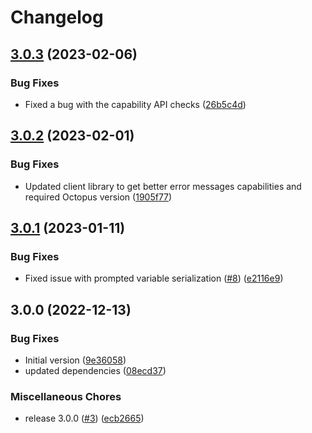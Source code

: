 # Changelog

## [3.0.3](https://github.com/OctopusDeploy/deploy-release-action/compare/v3.0.2...v3.0.3) (2023-02-06)


### Bug Fixes

* Fixed a bug with the capability API checks ([26b5c4d](https://github.com/OctopusDeploy/deploy-release-action/commit/26b5c4de848307dfa24784e283bda428ebd597da))

## [3.0.2](https://github.com/OctopusDeploy/deploy-release-action/compare/v3.0.1...v3.0.2) (2023-02-01)


### Bug Fixes

* Updated client library to get better error messages capabilities and required Octopus version ([1905f77](https://github.com/OctopusDeploy/deploy-release-action/commit/1905f77b1964d8c7437a83174c471f0949135b10))

## [3.0.1](https://github.com/OctopusDeploy/deploy-release-action/compare/v3.0.0...v3.0.1) (2023-01-11)


### Bug Fixes

* Fixed issue with prompted variable serialization ([#8](https://github.com/OctopusDeploy/deploy-release-action/issues/8)) ([e2116e9](https://github.com/OctopusDeploy/deploy-release-action/commit/e2116e9989820fe263e8481da9ffeb0dcb8c2bf1))

## 3.0.0 (2022-12-13)


### Bug Fixes

* Initial version ([9e36058](https://github.com/OctopusDeploy/deploy-release-action/commit/9e36058b5eb8bd9bdd51fcf39212d86602c20c91))
* updated dependencies ([08ecd37](https://github.com/OctopusDeploy/deploy-release-action/commit/08ecd37c7c338842dec343d0067ec042c479ce1a))


### Miscellaneous Chores

* release 3.0.0 ([#3](https://github.com/OctopusDeploy/deploy-release-action/issues/3)) ([ecb2665](https://github.com/OctopusDeploy/deploy-release-action/commit/ecb2665320fafc27bebeccaf04fb8b55ccd7ca93))
